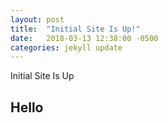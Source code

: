 ```yaml
---
layout: post
title:  "Initial Site Is Up!"
date:   2018-03-13 12:38:00 -0500
categories: jekyll update
---
```


Initial Site Is Up

## Hello

